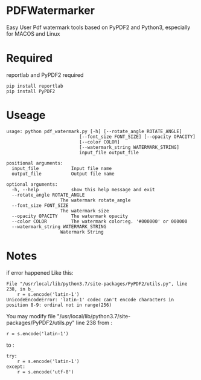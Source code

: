 # PDFWatermarker
Easy User Pdf watermark tools based on PyPDF2 and Python3, especially for MACOS and Linux

# Required
reportlab and PyPDF2 required

    pip install reportlab
    pip install PyPDF2


# Useage

    usage: python pdf_watermark.py [-h] [--rotate_angle ROTATE_ANGLE]
                               [--font_size FONT_SIZE] [--opacity OPACITY]
                               [--color COLOR]
                               [--watermark_string WATERMARK_STRING]
                               input_file output_file

    positional arguments:
      input_file            Input file name
      output_file           Output file name

    optional arguments:
      -h, --help            show this help message and exit
      --rotate_angle ROTATE_ANGLE
                        The watermark rotate_angle
      --font_size FONT_SIZE
                        The watermark size
      --opacity OPACITY     The watermark opacity
      --color COLOR         The watermark color:eg. '#000000' or 000000
      --watermark_string WATERMARK_STRING
                        Watermark String


# Notes
if error happened Like this:

    File "/usr/local/lib/python3.7/site-packages/PyPDF2/utils.py", line 238, in b_
        r = s.encode('latin-1')
    UnicodeEncodeError: 'latin-1' codec can't encode characters in position 8-9: ordinal not in range(256)

You may modify file "/usr/local/lib/python3.7/site-packages/PyPDF2/utils.py" line 238 from :

    r = s.encode('latin-1')
    
to :
    
    try:
        r = s.encode('latin-1')
    except:
        r = s.encode('utf-8')

